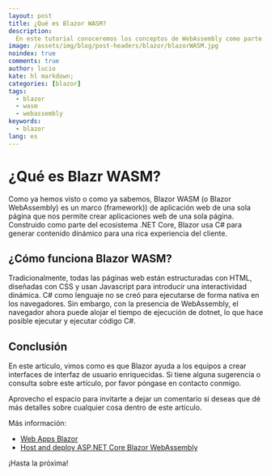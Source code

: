 ```yaml
---
layout: post
title: ¿Qué es Blazor WASM?
description:
  En este tutorial conoceremos los conceptos de WebAssembly como parte integral de Blazor WASM y explora qué es Blazor WASM, cómo funciona, los problemas que resuelve, sus características y el tipo de aplicaciones para las que es adecuado.
image: /assets/img/blog/post-headers/blazor/blazorWASM.jpg
noindex: true
comments: true
author: lucio
kate: hl markdown;
categories: [blazor]
tags:
  - blazor
  - wasm
  - webassembly
keywords:
  - blazor
lang: es
---
```


# ¿Qué es Blazr WASM?

Como ya hemos visto o como ya sabemos, Blazor WASM (o Blazor WebAssembly) es un marco (framework)) de aplicación web de una sola página que nos permite crear aplicaciones web de una sola página. Construido como parte del ecosistema .NET Core, Blazor usa C# para generar contenido dinámico para una rica experiencia del cliente.

## ¿Cómo funciona Blazor WASM?
Tradicionalmente, todas las páginas web están estructuradas con HTML, diseñadas con CSS y usan Javascript para introducir una interactividad dinámica. C# como lenguaje no se creó para ejecutarse de forma nativa en los navegadores. Sin embargo, con la presencia de WebAssembly, el navegador ahora puede alojar el tiempo de ejecución de dotnet, lo que hace posible ejecutar y ejecutar código C#.


## Conclusión
En este artículo, vimos como es que Blazor ayuda a los equipos a crear interfaces de interfaz de usuario enriquecidas. Si tiene alguna sugerencia o consulta sobre este artículo, por favor póngase en contacto conmigo.

Aprovecho el espacio para invitarte a dejar un comentario si deseas que dé más detalles sobre cualquier cosa dentro de este artículo.

Más información:

- [Web Apps Blazor](https://dotnet.microsoft.com/en-us/apps/aspnet/web-apps/blazor)
- [Host and deploy ASP.NET Core Blazor WebAssembly](https://docs.microsoft.com/en-us/aspnet/core/blazor/host-and-deploy/webassembly?view=aspnetcore-6.0)

 ¡Hasta la próxima!
